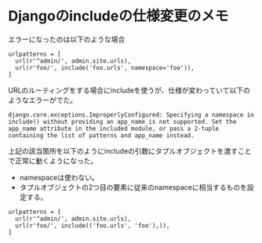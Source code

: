 # Djangoのincludeの仕様変更のメモ

エラーになったのは以下のような場合

```
urlpatterns = [
  url(r'^admin/', admin.site.urls),
  url(r'foo/', include('foo.urls', namespace='foo')),
]
```

URLのルーティングをする場合にincludeを使うが、仕様が変わっていて以下のようなエラーがでた。

```
django.core.exceptions.ImproperlyConfigured: Specifying a namespace in include() without providing an app_name is not supported. Set the app_name attribute in the included module, or pass a 2-tuple containing the list of patterns and app_name instead.
```

上記の該当箇所を以下のようにincludeの引数にタプルオブジェクトを渡すことで正常に動くようになった。

* namespaceは使わない。
* タプルオブジェクトの2つ目の要素に従来のnamespaceに相当するものを設定する。

```
urlpatterns = [
  url(r'^admin/', admin.site.urls),
  url(r'foo/', include(('foo.urls', 'foo'),)),
]
```
